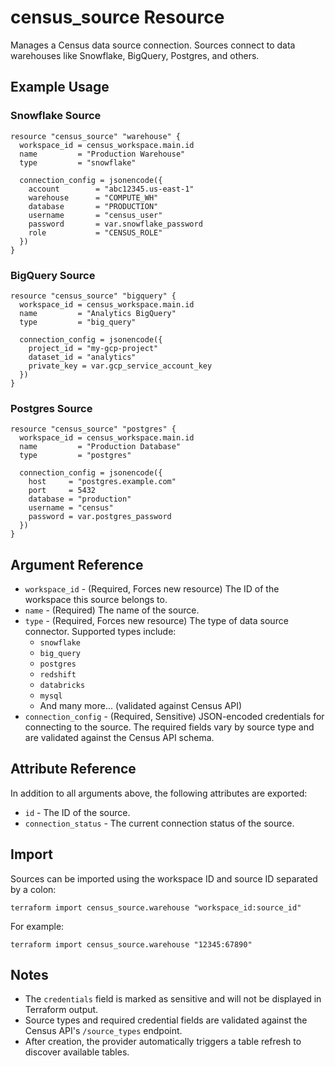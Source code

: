 # census_source Resource

Manages a Census data source connection. Sources connect to data warehouses like Snowflake, BigQuery, Postgres, and others.

## Example Usage

### Snowflake Source

```hcl
resource "census_source" "warehouse" {
  workspace_id = census_workspace.main.id
  name         = "Production Warehouse"
  type         = "snowflake"

  connection_config = jsonencode({
    account        = "abc12345.us-east-1"
    warehouse      = "COMPUTE_WH"
    database       = "PRODUCTION"
    username       = "census_user"
    password       = var.snowflake_password
    role           = "CENSUS_ROLE"
  })
}
```

### BigQuery Source

```hcl
resource "census_source" "bigquery" {
  workspace_id = census_workspace.main.id
  name         = "Analytics BigQuery"
  type         = "big_query"

  connection_config = jsonencode({
    project_id = "my-gcp-project"
    dataset_id = "analytics"
    private_key = var.gcp_service_account_key
  })
}
```

### Postgres Source

```hcl
resource "census_source" "postgres" {
  workspace_id = census_workspace.main.id
  name         = "Production Database"
  type         = "postgres"

  connection_config = jsonencode({
    host     = "postgres.example.com"
    port     = 5432
    database = "production"
    username = "census"
    password = var.postgres_password
  })
}
```

## Argument Reference

* `workspace_id` - (Required, Forces new resource) The ID of the workspace this source belongs to.
* `name` - (Required) The name of the source.
* `type` - (Required, Forces new resource) The type of data source connector. Supported types include:
  - `snowflake`
  - `big_query`
  - `postgres`
  - `redshift`
  - `databricks`
  - `mysql`
  - And many more... (validated against Census API)
* `connection_config` - (Required, Sensitive) JSON-encoded credentials for connecting to the source. The required fields vary by source type and are validated against the Census API schema.

## Attribute Reference

In addition to all arguments above, the following attributes are exported:

* `id` - The ID of the source.
* `connection_status` - The current connection status of the source.

## Import

Sources can be imported using the workspace ID and source ID separated by a colon:

```shell
terraform import census_source.warehouse "workspace_id:source_id"
```

For example:

```shell
terraform import census_source.warehouse "12345:67890"
```

## Notes

* The `credentials` field is marked as sensitive and will not be displayed in Terraform output.
* Source types and required credential fields are validated against the Census API's `/source_types` endpoint.
* After creation, the provider automatically triggers a table refresh to discover available tables.